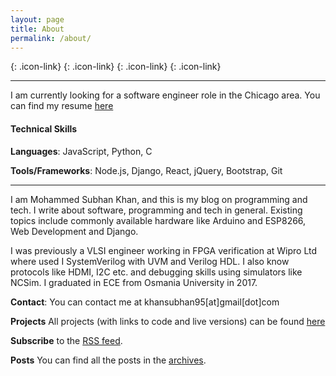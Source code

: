 ```yaml
---
layout: page
title: About
permalink: /about/
---
```


[<i class="fab fa-github-square fa-3x"></i>](https://github.com/khansubhan95){: .icon-link}
[<i class="fab fa-linkedin fa-3x"></i>](https://www.linkedin.com/in/khansubhan95){: .icon-link}
[<i class="fab fa-twitter-square fa-3x"></i>](https://twitter.com/khansubhan95){: .icon-link}
[<i class="fas fa-rss-square fa-3x"></i>](/feed.xml){: .icon-link}

---

I am currently looking for a software engineer role in the Chicago area. You can find my resume [here](https://docs.google.com/document/d/1G69EAxvZ-WPJKjruStYbnV3_FF1to_JbibDxkAeMcGM/edit?usp=sharing)

#### Technical Skills

**Languages**: JavaScript, Python, C

**Tools/Frameworks**: Node.js, Django, React, jQuery, Bootstrap, Git

---

I am Mohammed Subhan Khan, and this is my blog on programming and tech. I write about software, programming and tech in general. Existing topics include commonly available hardware like Arduino and ESP8266, Web Development and Django.

I was previously a VLSI engineer working in FPGA verification at Wipro Ltd where used I SystemVerilog with UVM and Verilog HDL. I also know protocols like HDMI, I2C etc. and debugging skills using simulators like NCSim. I graduated in ECE from Osmania University in 2017.

**Contact**: You can contact me at khansubhan95[at]gmail[dot]com

**Projects** All projects (with links to code and live versions) can be found [here](/projects)

**Subscribe** to the [RSS feed](/feed.xml).

**Posts** You can find all the posts in the [archives](/).
